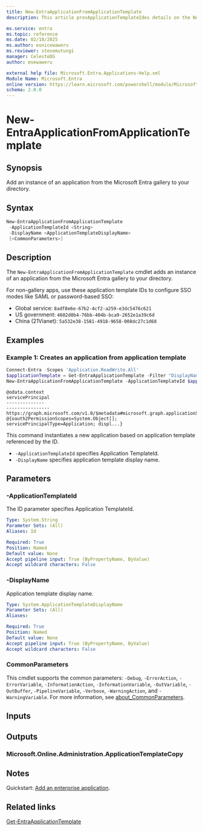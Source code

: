 ```yaml
---
title: New-EntraApplicationFromApplicationTemplate
description: This article provApplicationTemplateIdes details on the New-EntraApplicationFromApplicationTemplate command.

ms.service: entra
ms.topic: reference
ms.date: 02/10/2025
ms.author: eunicewaweru
ms.reviewer: stevemutungi
manager: CelesteDG
author: msewaweru

external help file: Microsoft.Entra.Applications-Help.xml
Module Name: Microsoft.Entra
online version: https://learn.microsoft.com/powershell/module/Microsoft.Entra/New-EntraApplicationFromApplicationTemplate
schema: 2.0.0
---
```


# New-EntraApplicationFromApplicationTemplate

## Synopsis

Add an instance of an application from the Microsoft Entra gallery to your directory.

## Syntax

```powershell
New-EntraApplicationFromApplicationTemplate
 -ApplicationTemplateId <String>
 -DisplayName <ApplicationTemplateDisplayName>
 [<CommonParameters>]
```

## Description

The `New-EntraApplicationFromApplicationTemplate` cmdlet adds an instance of an application from the Microsoft Entra gallery to your directory.

For non-gallery apps, use these application template IDs to configure SSO modes like SAML or password-based SSO:

- Global service: `8adf8e6e-67b2-4cf2-a259-e3dc5476c621`
- US government: `4602d0b4-76bb-404b-bca9-2652e1a39c6d`
- China (21Vianet): `5a532e38-1581-4918-9658-008dc27c1d68`

## Examples

### Example 1: Creates an application from application template

```powershell
Connect-Entra -Scopes 'Application.ReadWrite.All'
$applicationTemplate = Get-EntraApplicationTemplate -Filter "DisplayName eq 'SAP Fieldglass'"
New-EntraApplicationFromApplicationTemplate -ApplicationTemplateId $applicationTemplate.Id -DisplayName 'Contoso SAP App'
```

```Output
@odata.context                                                                         servicePrincipal
--------------                                                                         ----------------
https://graph.microsoft.com/v1.0/$metadata#microsoft.graph.applicationServicePrincipal @{oauth2PermissionScopes=System.Object[]; servicePrincipalType=Application; displ...}
```

This command instantiates a new application based on application template referenced by the ID.

- `-ApplicationTemplateId` specifies Application TemplateId.
- `-DisplayName` specifies application template display name.

## Parameters

### -ApplicationTemplateId

The ID parameter specifies Application TemplateId.

```yaml
Type: System.String
Parameter Sets: (All)
Aliases: Id

Required: True
Position: Named
Default value: None
Accept pipeline input: True (ByPropertyName, ByValue)
Accept wildcard characters: False
```

### -DisplayName

Application template display name.

```yaml
Type: System.ApplicationTemplateDisplayName
Parameter Sets: (All)
Aliases:

Required: True
Position: Named
Default value: None
Accept pipeline input: True (ByPropertyName, ByValue)
Accept wildcard characters: False
```

### CommonParameters

This cmdlet supports the common parameters: `-Debug`, `-ErrorAction`, `-ErrorVariable`, `-InformationAction`, `-InformationVariable`, `-OutVariable`, `-OutBuffer`, `-PipelineVariable`, `-Verbose`, `-WarningAction`, and `-WarningVariable`. For more information, see [about_CommonParameters](https://go.microsoft.com/fwlink/?LinkID=113216).

## Inputs

## Outputs

### Microsoft.Online.Administration.ApplicationTemplateCopy

## Notes

Quickstart: [Add an enterprise application](https://learn.microsoft.com/entra/identity/enterprise-apps/add-application-portal).

## Related links

[Get-EntraApplicationTemplate](Get-EntraApplicationTemplate.md)
